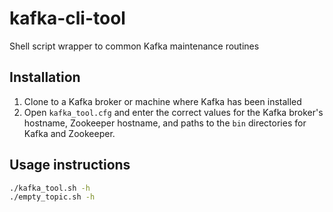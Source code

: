 # kafka-cli-tool
Shell script wrapper to common Kafka maintenance routines

## Installation

1. Clone to a Kafka broker or machine where Kafka has been installed
2. Open `kafka_tool.cfg` and enter the correct values for the Kafka broker's hostname, Zookeeper hostname, and paths to the `bin` directories for Kafka and Zookeeper. 

## Usage instructions
```bash
./kafka_tool.sh -h
./empty_topic.sh -h
```
